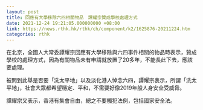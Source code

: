 ```yaml
---
layout: post
title: 回應有大學移除六四相關物品　譚耀宗贊成學校處理方式
date: 2021-12-24 19:21:05.000000000 +08:00
link: https://news.rthk.hk/rthk/ch/component/k2/1625876-20211224.htm
categories: rthk
---
```


在北京，全國人大常委譚耀宗回應有大學移除與六四事件相關的物品時表示，贊成學校的處理方式，因為有關物品未有申請就放置了20多年，不能長此下去，應該要處理。

被問到此舉是否要「洗太平地」以及淡化港人悼念六四，譚耀宗表示，所謂「洗太平地」，社會大眾都希望穩定、平和，不需要好像2019年般人身安全受威脅。

譚耀宗又表示，香港有集會自由，總之不要觸犯法例，包括國家安全法。
